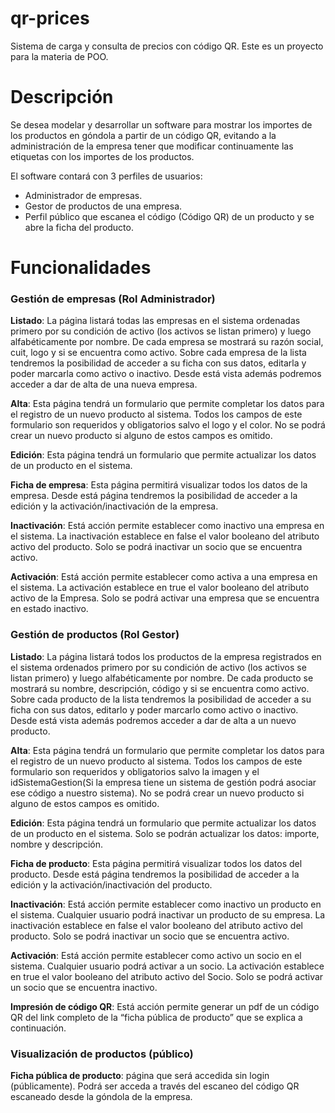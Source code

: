 # qr-prices
Sistema de carga y consulta de precios con código QR. Este es un proyecto para la materia de POO.

# Descripción

Se desea modelar y desarrollar un software para mostrar los importes de los productos en góndola a partir de un código QR, evitando a la administración de la empresa tener que modificar continuamente las etiquetas con los importes de los productos.

El software contará con 3 perfiles de usuarios:

* Administrador de empresas.
* Gestor de productos de una empresa.
* Perfil público que escanea el código (Código QR) de un producto y se abre la ficha del producto.


# Funcionalidades

### Gestión de empresas (Rol Administrador)

**Listado**: La página listará todas las empresas en el sistema ordenadas primero por su condición de activo (los activos se listan primero) y luego alfabéticamente por nombre. De cada empresa se mostrará su razón social, cuit, logo y si se encuentra como activo. Sobre cada empresa de la lista tendremos la posibilidad de acceder a su ficha con sus datos, editarla y poder marcarla como activo o inactivo. Desde está vista además podremos acceder a dar de alta de una nueva empresa.

**Alta**: Esta página tendrá un formulario que permite completar los datos para el registro de un nuevo producto al sistema. Todos los campos de este formulario son requeridos y obligatorios salvo el logo y el color. No se podrá crear un nuevo producto si alguno de estos campos es omitido.

**Edición**: Esta página tendrá un formulario que permite actualizar los datos de un producto en el sistema.

**Ficha de empresa**: Esta página permitirá visualizar todos los datos de la empresa. Desde está página tendremos la posibilidad de acceder a la edición y la activación/inactivación de la empresa.

**Inactivación**: Está acción permite establecer como inactivo una empresa en el sistema. La inactivación establece en false el valor booleano del atributo activo del producto. Solo se podrá inactivar un socio que se encuentra activo.

**Activación**: Está acción permite establecer como activa a una empresa en el sistema. La activación establece en true el valor booleano del atributo activo de la Empresa. Solo se podrá activar una empresa que se encuentra en estado inactivo.

### Gestión de productos (Rol Gestor)

**Listado**: La página listará todos los productos de la empresa registrados en el sistema ordenados primero por su condición de activo (los activos se listan primero) y luego alfabéticamente por nombre. De cada producto se mostrará su nombre, descripción, código y si se encuentra como activo. Sobre cada producto de la lista tendremos la posibilidad de acceder a su ficha con sus datos, editarlo y poder marcarlo como activo o inactivo. Desde está vista además podremos acceder a dar de alta a un nuevo producto.

**Alta**: Esta página tendrá un formulario que permite completar los datos para el registro de un nuevo producto al sistema. Todos los campos de este formulario son requeridos y obligatorios salvo la imagen y el idSistemaGestion(Si la empresa tiene un sistema de gestión podrá asociar ese código a nuestro sistema). No se podrá crear un nuevo producto si alguno de estos campos es omitido.

**Edición**: Esta página tendrá un formulario que permite actualizar los datos de un producto en el sistema. Solo se podrán actualizar los datos: importe, nombre y descripción.

**Ficha de producto**: Esta página permitirá visualizar todos los datos del producto. Desde está página tendremos la posibilidad de acceder a la edición y la activación/inactivación del producto.

**Inactivación**: Está acción permite establecer como inactivo un producto en el sistema. Cualquier usuario podrá inactivar un producto de su empresa. La inactivación establece en false el valor booleano del atributo activo del producto. Solo se podrá inactivar un socio que se encuentra activo.

**Activación**: Está acción permite establecer como activo un socio en el sistema. Cualquier usuario podrá activar a un socio. La activación establece en true el valor booleano del atributo activo del Socio. Solo se podrá activar un socio que se encuentra inactivo.

**Impresión de código QR**: Está acción permite generar un pdf de un código QR del link completo de la “ficha pública de producto” que se explica a continuación. 


### Visualización de productos (público)

**Ficha pública de producto**: página que será accedida sin login (públicamente). Podrá ser acceda a través del escaneo del código QR escaneado desde la góndola de la empresa.
